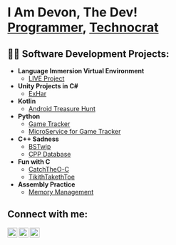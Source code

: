 <h1>I Am Devon, The Dev! <br/><a href="https://github.com/ThomaDevOSU">Programmer</a>, <a href="https://www.linkedin.com/in/devon-rea-thomas-1673bb208/">Technocrat</a>

<h2>👨‍💻 Software Development Projects:</h2>

- <b>Language Immersion Virtual Environment</b>
  - [LIVE Project](https://github.com/ThomaDevOSU/LIVE)
- <b>Unity Projects in C#</b>
  - [ExHar](https://github.com/IsDarKsly/ExHar)
- <b>Kotlin</b>
  - [Android Treasure Hunt](https://github.com/IsDarKsly/AndroidTreasureHunt)
- <b>Python</b>
  - [Game Tracker](https://github.com/ThomaDevOSU/gameTracker)
  - [MicroService for Game Tracker](https://github.com/ThomaDevOSU/microService)
- <b>C++ Sadness</b>
  - [BSTwip](https://github.com/IsDarKsly/BSTwip)
  - [CPP Database](https://github.com/IsDarKsly/CPP-Database)
- <b>Fun with C</b>
  - [CatchTheO-C](https://github.com/IsDarKsly/CatchTheO-C)
  - [TikithTakethToe](https://github.com/IsDarKsly/TikithTakethToe)
- <b>Assembly Practice</b>
  - [Memory Management](https://github.com/IsDarKsly/assembly-practice)

<h2> Connect with me:</h2>

[<img align="left" alt="JoshMadakor | YouTube" width="22px" src="https://cdn.jsdelivr.net/npm/simple-icons@v3/icons/youtube.svg" />][youtube]
[<img align="left" alt="JoshMadakor | LinkedIn" width="22px" src="https://cdn.jsdelivr.net/npm/simple-icons@v3/icons/linkedin.svg" />][linkedin]
[<img align="left" alt="JoshMadakor | Instagram" width="22px" src="https://cdn.jsdelivr.net/npm/simple-icons@v3/icons/instagram.svg" />][instagram]

[youtube]: https://www.youtube.com/@ISdarksly
[instagram]: https://www.instagram.com/is_darksly/?hl=en
[linkedin]: https://www.linkedin.com/in/devon-rea-thomas-1673bb208/

<!--
**joshmadakor1/joshmadakor1** is a ✨ _special_ ✨ repository because its `README.md` (this file) appears on your GitHub profile.

Here are some ideas to get you started:

- 🔭 I’m currently working on ...
- 🌱 I’m currently learning ...
- 👯 I’m looking to collaborate on ...
- 🤔 I’m looking for help with ...
- 💬 Ask me about ...
- 📫 How to reach me: ...
- 😄 Pronouns: ...
- ⚡ Fun fact: ...
-->
